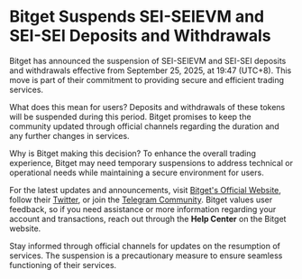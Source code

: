 # Bitget Suspends SEI-SEIEVM and SEI-SEI Deposits and Withdrawals

Bitget has announced the suspension of SEI-SEIEVM and SEI-SEI deposits and withdrawals effective from September 25, 2025, at 19:47 (UTC+8). This move is part of their commitment to providing secure and efficient trading services.

What does this mean for users? Deposits and withdrawals of these tokens will be suspended during this period. Bitget promises to keep the community updated through official channels regarding the duration and any further changes in services.

Why is Bitget making this decision? To enhance the overall trading experience, Bitget may need temporary suspensions to address technical or operational needs while maintaining a secure environment for users.

For the latest updates and announcements, visit [Bitget's Official Website](https://www.bitget.com), follow their [Twitter](https://twitter.com/bitgetglobal), or join the [Telegram Community](https://t.me/BitgetENOfficial). Bitget values user feedback, so if you need assistance or more information regarding your account and transactions, reach out through the **Help Center** on the Bitget website.

Stay informed through official channels for updates on the resumption of services. The suspension is a precautionary measure to ensure seamless functioning of their services.